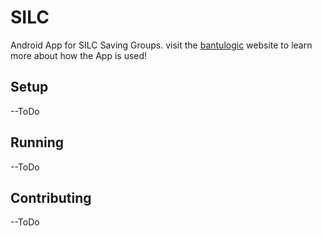 # SILC
Android App for SILC Saving Groups. visit the [bantulogic](https://www.bantulogic.com) website to learn more about how the App is used!

## Setup
--ToDo

## Running
--ToDo
## Contributing
--ToDo
